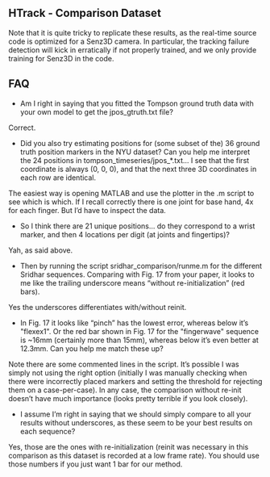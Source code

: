 ## HTrack - Comparison Dataset

Note that it is quite tricky to replicate these results, as the real-time source code is optimized for a Senz3D camera. In particular, the tracking failure detection will kick in erratically if not properly trained, and we only provide training for Senz3D in the code.

## FAQ

- Am I right in saying that you fitted the Tompson ground truth data with your own model to get the jpos_gtruth.txt file?

Correct.

- Did you also try estimating positions for (some subset of the) 36 ground truth position markers in the NYU dataset? Can you help me interpret the 24 positions in tompson_timeseries/jpos_*.txt… I see that the first coordinate is always (0, 0, 0), and that the next three 3D coordinates in each row are identical.

The easiest way is opening MATLAB and use the plotter in the .m script to see which is which. If I recall correctly there is one joint for base hand, 4x for each finger. But I’d have to inspect the data.
 
- So I think there are 21 unique positions... do they correspond to a wrist marker, and then 4 locations per digit (at joints and fingertips)?

Yah, as said above.

- Then by running the script sridhar_comparison/runme.m for the different Sridhar sequences. Comparing with Fig. 17 from your paper, it looks to me like the trailing underscore means “without re-initialization” (red bars).

Yes the underscores differentiates with/without reinit.

- In Fig. 17 it looks like “pinch” has the lowest error, whereas below it’s "flexex1". Or the red bar shown in Fig. 17 for the "fingerwave" sequence is ~16mm (certainly more than 15mm), whereas below it’s even better at 12.3mm. Can you help me match these up? 

Note there are some commented lines in the script. It’s possible I was simply not using the right option (initially I was manually checking when there were incorrectly placed markers and setting the threshold for rejecting them on a case-per-case). In any case, the comparison without re-init doesn’t have much importance (looks pretty terrible if you look closely).

- I assume I’m right in saying that we should simply compare to all your results without underscores, as these seem to be your best results on each sequence?

Yes, those are the ones with re-initialization (reinit was necessary in this comparison as this dataset is recorded at a low frame rate). You should use those numbers if you just want 1 bar for our method.